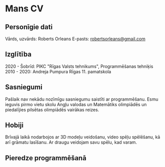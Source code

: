 # Mans CV
## Personīgie dati
Vārds, uzvārds: Roberts Orleans
E-pasts: robertsorleans@gmail.com

## Izglītība
2020 - Šobrīd: PIKC "Rīgas Valsts tehnikums", Programmēšanas tehniķis
2010 - 2020: Andreja Pumpura Rīgas 11. pamatskola

## Sasniegumi
Pašlaik nav nekādu nozīmīgu sasniegumu saistīti ar programmēšanu.
Esmu ieguvis pirmo vietu skolu Angļu valodas un Matemātiks olimpiādēs un piedalījies pilsētas olimpiādēs vairākas reizes.

## Hobiji
Brīvajā laikā nodarbojos ar 3D modeļu veidošanu, video spēļu spēlēšanu, kā arī grāmatu lasīšanu.
Ar draugu veidojam savu spēlu, kad varam.

## Pieredze programmēšanā

